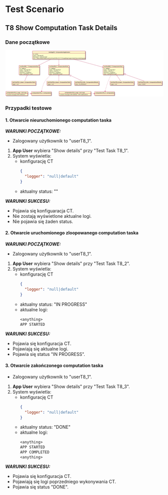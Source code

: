# Test Scenario

## T8 Show Computation Task Details

### Dane początkowe

![T8_in](data/T8_in.svg)

### Przypadki testowe

#### 1. Otwarcie nieuruchomionego computation taska

___WARUNKI POCZĄTKOWE:___

- Zalogowany użytkownik to "userT8_1".

1. __App User__ wybiera "Show details" przy "Test Task T8_1".
2. System wyświetla:
    - konfigurację CT
      ```json
      {
        "logger": "null|default"
      }
      ```
    - aktualny status: ""
    

___WARUNKI SUKCESU:___

- Pojawia się konfiguaracja CT.
- Nie zostają wyświetlone aktualne logi.
- Nie pojawia się żaden status.

#### 2. Otwarcie uruchomionego zloopowanego computation taska

___WARUNKI POCZĄTKOWE:___

- Zalogowany użytkownik to "userT8_1".

1. __App User__ wybiera "Show details" przy "Test Task T8_2".
2. System wyświetla:
    - konfigurację CT
      ```json
      {
        "logger": "null|default"
      }
      ```
    - aktualny status: "IN PROGRESS"
    - aktualne logi:
        ```
        <anything>
        APP STARTED
        ```

___WARUNKI SUKCESU:___

- Pojawia się konfiguracja CT.
- Pojawiają się aktualne logi.
- Pojawia się status "IN PROGRESS".

#### 3. Otwarcie zakończonego computation taska

- Zalogowany użytkownik to "userT8_1".

1. __App User__ wybiera "Show details" przy "Test Task T8_3".
2. System wyświetla:
    - konfigurację CT
      ```json
      {
        "logger": "null|default"
      }
      ```
    - aktualny status: "DONE"
    - aktualne logi:
        ```
        <anything>
        APP STARTED
        APP COMPLETED
        <anything>
        ```
    

___WARUNKI SUKCESU:___

- Pojawia się konfiguracja CT.
- Pojawiają się logi poprzedniego wykonywania CT.
- Pojawia się status "DONE".